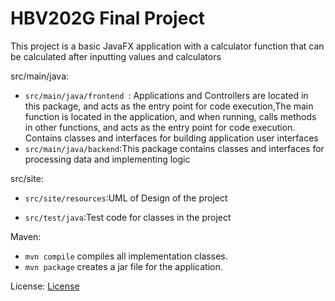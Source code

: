 # HBV202G Final Project


This project is a basic JavaFX application with a calculator function that can be calculated after inputting values and calculators


src/main/java:

 - `src/main/java/frontend `: Applications and Controllers are located in this package, and acts as the entry point for code execution,The main function is located in the application, and when running, calls methods in other functions, and acts as the entry point for code execution.
Contains classes and interfaces for building application user interfaces
 - `src/main/java/backend`:This package contains classes and interfaces for processing data and implementing logic


src/site:
 - `src/site/resources`:UML of Design of the project


 - `src/test/java`:Test code for classes in the project




Maven:

 - `mvn compile` compiles all implementation classes.
 - `mvn package` creates a jar file for the application.



License:
[License](Orell/src/license)


